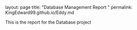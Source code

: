 layout: page
title: "Database Management Report "
permalink: KingEdward99.github.io/Eddy.md

This is the report for the Database project 
